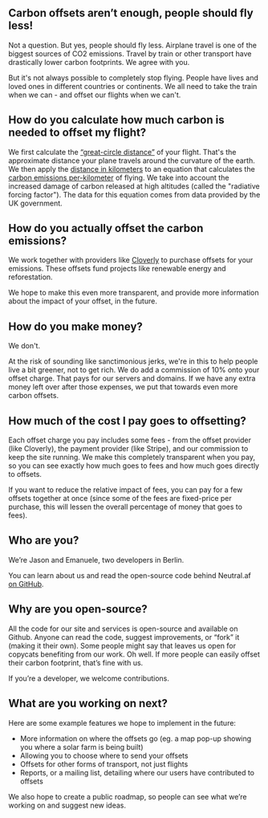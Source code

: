 ## Carbon offsets aren’t enough, people should fly less!

Not a question. But yes, people should fly less. Airplane travel is one of the biggest sources of CO2 emissions. Travel by train or other transport have drastically lower carbon footprints. We agree with you.

But it's not always possible to completely stop flying. People have lives and loved ones in different countries or continents. We all need to take the train when we can - and offset our flights when we can't.

## How do you calculate how much carbon is needed to offset my flight?

We first calculate the [“great-circle distance”](https://en.wikipedia.org/wiki/Great-circle_distance) of your flight. That's the approximate distance your plane travels around the curvature of the earth. We then apply the [distance in kilometers](https://github.com/neutral-af/backend/blob/4f1396583c0450e9c61d12dda9a6ee63d383fd5d/lib/distance/distance.go) to an equation that calculates the [carbon emissions per-kilometer](https://github.com/neutral-af/backend/blob/4f1396583c0450e9c61d12dda9a6ee63d383fd5d/lib/emissions/emissions.go) of flying. We take into account the increased damage of carbon released at high altitudes (called the "radiative forcing factor"). The data for this equation comes from data provided by the UK government.

## How do you actually offset the carbon emissions?

We work together with providers like [Cloverly](https://www.cloverly.com/) to purchase offsets for your emissions. These offsets fund projects like renewable energy and reforestation.

We hope to make this even more transparent, and provide more information about the impact of your offset, in the future.

## How do you make money?

We don't.

At the risk of sounding like sanctimonious jerks, we're in this to help people live a bit greener, not to get rich. We do add a commission of 10% onto your offset charge. That pays for our servers and domains. If we have any extra money left over after those expenses, we put that towards even more carbon offsets.

## How much of the cost I pay goes to offsetting?

Each offset charge you pay includes some fees - from the offset provider (like Cloverly), the payment provider (like Stripe), and our commission to keep the site running. We make this completely transparent when you pay, so you can see exactly how much goes to fees and how much goes directly to offsets.

If you want to reduce the relative impact of fees, you can pay for a few offsets together at once (since some of the fees are fixed-price per purchase, this will lessen the overall percentage of money that goes to fees).

## Who are you?

We’re Jason and Emanuele, two developers in Berlin.

You can learn about us and read the open-source code behind Neutral.af [on GitHub](https://www.github.com/neutral-af).

## Why are you open-source?

All the code for our site and services is open-source and available on Github. Anyone can read the code, suggest improvements, or “fork” it (making it their own). Some people might say that leaves us open for copycats benefiting from our work. Oh well. If more people can easily offset their carbon footprint, that’s fine with us.

If you’re a developer, we welcome contributions.

## What are you working on next?

Here are some example features we hope to implement in the future:

- More information on where the offsets go (eg. a map pop-up showing you where a solar farm is being built)
- Allowing you to choose where to send your offsets
- Offsets for other forms of transport, not just flights
- Reports, or a mailing list, detailing where our users have contributed to offsets

We also hope to create a public roadmap, so people can see what we’re working on and suggest new ideas.
